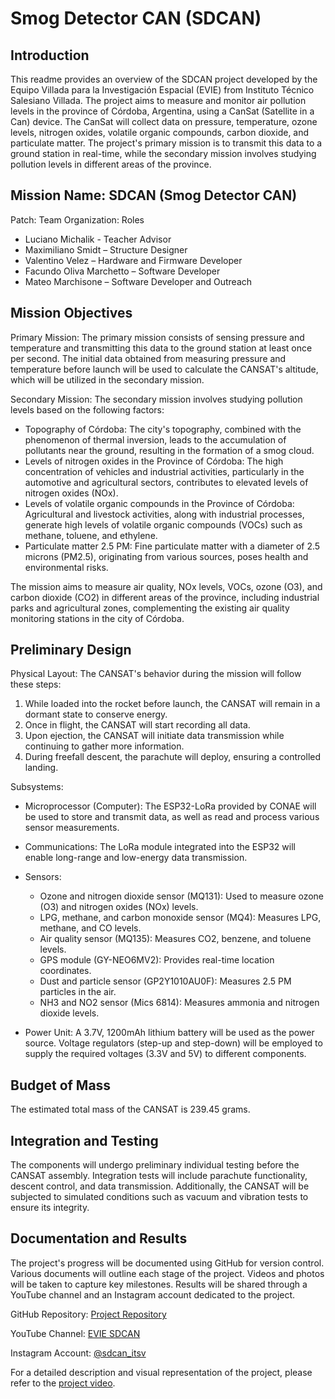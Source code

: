 # Smog Detector CAN (SDCAN)

## Introduction
This readme provides an overview of the SDCAN project developed by the Equipo Villada para la Investigación Espacial (EVIE) from Instituto Técnico Salesiano Villada. The project aims to measure and monitor air pollution levels in the province of Córdoba, Argentina, using a CanSat (Satellite in a Can) device. The CanSat will collect data on pressure, temperature, ozone levels, nitrogen oxides, volatile organic compounds, carbon dioxide, and particulate matter. The project's primary mission is to transmit this data to a ground station in real-time, while the secondary mission involves studying pollution levels in different areas of the province.

## Mission Name: SDCAN (Smog Detector CAN)
Patch:
Team Organization: Roles
- Luciano Michalik - Teacher Advisor
- Maximiliano Smidt – Structure Designer
- Valentino Velez – Hardware and Firmware Developer
- Facundo Oliva Marchetto – Software Developer
- Mateo Marchisone – Software Developer and Outreach

## Mission Objectives
Primary Mission:
The primary mission consists of sensing pressure and temperature and transmitting this data to the ground station at least once per second. The initial data obtained from measuring pressure and temperature before launch will be used to calculate the CANSAT's altitude, which will be utilized in the secondary mission.

Secondary Mission:
The secondary mission involves studying pollution levels based on the following factors:
- Topography of Córdoba: The city's topography, combined with the phenomenon of thermal inversion, leads to the accumulation of pollutants near the ground, resulting in the formation of a smog cloud.
- Levels of nitrogen oxides in the Province of Córdoba: The high concentration of vehicles and industrial activities, particularly in the automotive and agricultural sectors, contributes to elevated levels of nitrogen oxides (NOx).
- Levels of volatile organic compounds in the Province of Córdoba: Agricultural and livestock activities, along with industrial processes, generate high levels of volatile organic compounds (VOCs) such as methane, toluene, and ethylene.
- Particulate matter 2.5 PM: Fine particulate matter with a diameter of 2.5 microns (PM2.5), originating from various sources, poses health and environmental risks.

The mission aims to measure air quality, NOx levels, VOCs, ozone (O3), and carbon dioxide (CO2) in different areas of the province, including industrial parks and agricultural zones, complementing the existing air quality monitoring stations in the city of Córdoba.

## Preliminary Design
Physical Layout:
The CANSAT's behavior during the mission will follow these steps:
1. While loaded into the rocket before launch, the CANSAT will remain in a dormant state to conserve energy.
2. Once in flight, the CANSAT will start recording all data.
3. Upon ejection, the CANSAT will initiate data transmission while continuing to gather more information.
4. During freefall descent, the parachute will deploy, ensuring a controlled landing.

Subsystems:
- Microprocessor (Computer): The ESP32-LoRa provided by CONAE will be used to store and transmit data, as well as read and process various sensor measurements.
- Communications: The LoRa module integrated into the ESP32 will enable long-range and low-energy data transmission.
- Sensors:
  - Ozone and nitrogen dioxide sensor (MQ131): Used to measure ozone (O3) and nitrogen oxides (NOx) levels.
  - LPG, methane, and carbon monoxide sensor (MQ4): Measures LPG, methane, and CO levels.
  - Air quality sensor (MQ135): Measures CO2, benzene, and toluene levels.
  - GPS module (GY-NEO6MV2): Provides real-time location coordinates.
  - Dust and particle sensor (GP2Y1010AU0F): Measures 2.5 PM particles in the air.
  - NH3 and NO2 sensor (Mics 6814): Measures ammonia and nitrogen dioxide levels.

- Power Unit: A 3.7V, 1200mAh lithium battery will be used as the power source. Voltage regulators (step-up and step-down) will be employed to supply the required voltages (3.3V and 5V) to different components.

## Budget of Mass
The estimated total mass of the CANSAT is 239.45 grams.

## Integration and Testing
The components will undergo preliminary individual testing before the CANSAT assembly. Integration tests will include parachute functionality, descent control, and data transmission. Additionally, the CANSAT will be subjected to simulated conditions such as vacuum and vibration tests to ensure its integrity.

## Documentation and Results
The project's progress will be documented using GitHub for version control. Various documents will outline each stage of the project. Videos and photos will be taken to capture key milestones. Results will be shared through a YouTube channel and an Instagram account dedicated to the project.

GitHub Repository: [Project Repository](https://github.com/facuolivamar/SDCAN-G3V/tree/main)

YouTube Channel: [EVIE SDCAN](https://www.youtube.com/@ITSV-SDCAN)

Instagram Account: [@sdcan_itsv](https://www.instagram.com/sdcan_itsv/)

For a detailed description and visual representation of the project, please refer to the [project video](https://www.youtube.com/watch?v=PZLdEqGG1FY&ab_channel=ITSV-SDCAN).
